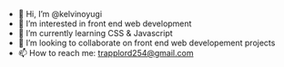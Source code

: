 - 👋 Hi, I’m @kelvinoyugi
- 👀 I’m interested in front end web development
- 🌱 I’m currently learning CSS & Javascript
- 💞️ I’m looking to collaborate on front end web developement projects
- 📫 How to reach me: trapplord254@gmail.com

<!---
kelvinoyugi/kelvinoyugi is a ✨ special ✨ repository because its `README.md` (this file) appears on your GitHub profile.
You can click the Preview link to take a look at your changes.
--->
